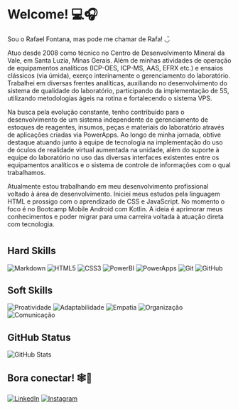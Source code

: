 # Welcome! 💻🎧

Sou o Rafael Fontana, mas pode me chamar de Rafa! ◡̈
<p>Atuo desde 2008 como técnico no Centro de Desenvolvimento Mineral da Vale, em Santa Luzia, Minas Gerais. Além de minhas atividades de operação de equipamentos analíticos (ICP-OES, ICP-MS, AAS, EFRX etc.) e ensaios clássicos (via úmida), exerço interinamente o gerenciamento do laboratório. Trabalhei em diversas frentes analíticas, auxiliando no desenvolvimento do sistema de qualidade do laboratório, participando da implementação de 5S, utilizando metodologias ágeis na rotina e fortalecendo o sistema VPS. 
<p>Na busca pela evolução constante, tenho contribuído para o desenvolvimento de um sistema independente de gerenciamento de estoques de reagentes, insumos, peças e materiais do laboratório através de aplicações criadas via PowerApps. Ao longo de minha jornada, obtive destaque atuando junto à equipe de tecnologia na implementação do uso de óculos de realidade virtual aumentada na unidade, além do suporte à equipe do laboratório no uso das diversas interfaces existentes entre os equipamentos analíticos e o sistema de controle de informações com o qual trabalhamos.
<p>Atualmente estou trabalhando em meu desenvolvimento profissional voltado à área de desenvolvimento. Iniciei meus estudos pela linguagem HTML e prossigo com o aprendizado de CSS e JavaScript. No momento o foco é no Bootcamp Mobile Android com Kotlin. A ideia é aprimorar meus conhecimentos e poder migrar para uma carreira voltada à atuação direta com tecnologia.

  #


## Hard Skills
![Markdown](https://img.shields.io/badge/Markdown-000?style=for-the-badge&logo=markdown)
![HTML5](https://img.shields.io/badge/HTML5-000?style=for-the-badge&logo=html5)
![CSS3](https://img.shields.io/badge/CSS3-000?style=for-the-badge&logo=css3&logoColor=264CE4)
![PowerBI](https://img.shields.io/badge/PowerBI-000?style=for-the-badge&logo=PowerBI&logoColor=#F2C811)
![PowerApps](https://img.shields.io/badge/PowerApps-000?style=for-the-badge&logo=PowerApps&logoColor=742774)
![Git](https://img.shields.io/badge/Git-000?style=for-the-badge&logo=Git&logoColor=#F05032)
![GitHub](https://img.shields.io/badge/GitHub-000?style=for-the-badge&logo=GitHub&logoColor=#181717)


## Soft Skills
![Proatividade](https://img.shields.io/badge/Proatividade-423?style=for-the-badge)
![Adaptabilidade](https://img.shields.io/badge/Adaptabilidade-428?style=for-the-badge)
![Empatia](https://img.shields.io/badge/Empatia-143?style=for-the-badge)
![Organização](https://img.shields.io/badge/Organização-103?style=for-the-badge)
![Comunicação](https://img.shields.io/badge/Comunicação-910?style=for-the-badge)


## GitHub Status

![GitHub Stats](https://github-readme-stats.vercel.app/api?username=RafaelDCFontana&theme=transparent&bg_color=000&border_color=30A3DC&show_icons=true&icon_color=30A3DC&title_color=E94D5F&text_color=FFF)



## Bora conectar! 🕸📡
[![LinkedIn](https://img.shields.io/badge/LinkedIn-000?style=for-the-badge&logo=linkedin&logoColor=0E76A8)](https://www.linkedin.com/in/rafael-fontana-37b9a5191/)
[![Instagram](https://img.shields.io/badge/Instagram-000?style=for-the-badge&logo=instagram)](https://www.instagram.com/rafaeldcfontana/)

